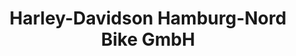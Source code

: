---
title: "Harley-Davidson Hamburg-Nord Bike GmbH"
url: /hamburg/harley-davidson-hamburg-nord-bike-gmbh/
shop: Motorrad
---